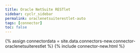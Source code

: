 ```yaml
---
title: Oracle NetSuite RESTlet
sidebar: cyclr_sidebar
permalink: oraclenetsuiterestlet-auto
tags: [connector]
toc: false
---
```

{% assign connectordata = site.data.connectors-new.connector-oraclenetsuiterestlet %}
{% include connector-new.html %}	